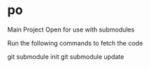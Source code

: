 po
==

Main Project Open for use with submodules

Run the following commands to fetch the code

git submodule init
git submodule update
